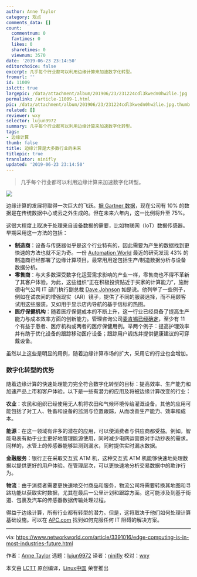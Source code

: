 ```yaml
---
author: Anne Taylor
category: 观点
comments_data: []
count:
  commentnum: 0
  favtimes: 0
  likes: 0
  sharetimes: 0
  viewnum: 3570
date: '2019-06-23 23:14:50'
editorchoice: false
excerpt: 几乎每个行业都可以利用边缘计算来加速数字化转型。
fromurl: ''
id: 11009
islctt: true
largepic: /data/attachment/album/201906/23/231224cdl3kwedn0hw2lie.jpg
permalink: /article-11009-1.html
pic: /data/attachment/album/201906/23/231224cdl3kwedn0hw2lie.jpg.thumb.jpg
related: []
reviewer: wxy
selector: lujun9972
summary: 几乎每个行业都可以利用边缘计算来加速数字化转型。
tags:
- 边缘计算
thumb: false
title: 边缘计算是大多数行业的未来
titlepic: true
translator: ninifly
updated: '2019-06-23 23:14:50'
---
```



> 
> 几乎每个行业都可以利用边缘计算来加速数字化转型。
> 
> 
> 


![](/data/attachment/album/201906/23/231224cdl3kwedn0hw2lie.jpg)


边缘计算的发展将取得一次巨大的飞跃。[据 Gartner 数据](https://www.gartner.com/smarterwithgartner/what-edge-computing-means-for-infrastructure-and-operations-leaders/)，现在公司有 10% 的数据是在传统数据中心或云之外生成的。但在未来六年内，这一比例将升至 75%。


这很大程度上取决于处理来自设备数据的需要，比如物联网（IoT）数据传感器。早期采用这一方法的包括：


* **制造商**：设备与传感器似乎是这个行业特有的，因此需要为产生的数据找到更快速的方法也就不足为奇。一份 [Automation World](https://www.automationworld.com/article/technologies/cloud-computing/its-not-edge-vs-cloud-its-both) 最近的研究发现 43% 的制造商已经部署了边缘计算项目。最常用用途包括生产/制造数据分析与设备数据分析。
* **零售商**：与大多数深受数字化运营需求影响的产业一样，零售商也不得不革新了其客户体验。为此，这些组织“正在积极投资贴近于买家的计算能力”，施耐德电气公司 IT 部门执行副总裁 [Dave Johnson](https://blog.schneider-electric.com/datacenter/2018/07/10/why-brick-and-mortar-retail-quickly-establishing-leadership-edge-computing/) 如是说。他列举了一些例子，例如在试衣间的增强现实（AR）镜子，提供了不同的服装选择，而不用顾客试用这些服装。又如用于显示店内导航的基于信标的热图。
* **医疗保健机构**：随着医疗保健成本的不断上升，这一行业已经具备了提高生产能力与成本效率方面的创新能力。管理咨询公司[麦肯锡已经确定](https://www.mckinsey.com/industries/high-tech/our-insights/new-demand-new-markets-what-edge-computing-means-for-hardware-companies)，至少有 11 个有益于患者、医疗机构或两者的医疗保健用例。举两个例子：提高护理效率并有助于优化设备的跟踪移动医疗设备；跟踪用户锻炼并提供健康建议的可穿戴设备。


虽然以上这些是明显的用例，随着边缘计算市场的扩大，采用它的行业也会增加。


### 数字化转型的优势


随着边缘计算的快速处理能力完全符合数字化转型的目标：提高效率、生产能力和加速产品上市和客户体验。以下是一些有潜力的应用及将被边缘计算改变的行业：


**农业**：农民和组织已经使用无人机将农田和气候环境传给灌溉设备。其他的应用可能包括了对工人、牲畜和设备的监测与位置跟踪，从而改善生产能力、效率和成本。


**能源**：在这一领域有许多的潜在的应用，可以使消费者与供应商都受益。例如，智能电表有助于业主更好地管理能源使用，同时减少电网运营商对手动抄表的需求。同样的，水管上的传感器能够监测到漏水，同时提供实时漏水数据。


**金融服务**：银行正在采取交互式 ATM 机，这种交互式 ATM 机能够快速地处理数据以提供更好的用户体验。在管理层次，可以更快速地分析交易数据中的欺诈行为。


**物流**：由于消费者需要更快速地交付商品和服务，物流公司将需要转换其地图和寻路功能以获取实时数据，尤其在最后一公里计划和跟踪方面。这可能涉及到基于街道、包裹及汽车的传感器数据传输处理过程。


得益于边缘计算，所有行业都有转型的潜力。但是，这将取决于他们如何处理计算基础设施。可以在 [APC.com](https://www.apc.com/us/en/solutions/business-solutions/edge-computing.jsp) 找到如何克服任何 IT 阻碍的解决方案。




---


via: <https://www.networkworld.com/article/3391016/edge-computing-is-in-most-industries-future.html>


作者：[Anne Taylor](https://www.networkworld.com/author/Anne-Taylor/) 选题：[lujun9972](https://github.com/lujun9972) 译者：[ninifly](https://github.com/ninifly) 校对：[wxy](https://github.com/wxy)


本文由 [LCTT](https://github.com/LCTT/TranslateProject) 原创编译，[Linux中国](https://linux.cn/) 荣誉推出